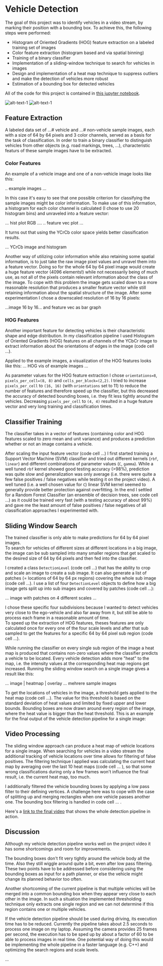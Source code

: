 # Vehicle Detection

The goal of this project was to identify vehicles in a video stream, by marking their position with a bounding box.
To achieve this, the following steps were performed:

* Histogram of Oriented Gradients (HOG) feature extraction on a labeled training set of images
* Color feature extraction (histogram based and via spatial binning)
* Training of a binary classifier
* Implementation of a sliding-window technique to search for vehicles in images
* Design and implementation of a heat map technique to suppress outliers and make the detection of vehicles more robust
* Estimation of a bounding box for detected vehicles

All of the code for this project is contained in [this jupyter notebook](https://github.com/Corni33/CarND_P5_VehicleDetection/blob/master/vehicle_detection.ipynb).

![alt-text-1](./readme_images/chessboard_dist.png "Distorted Image") ![alt-text-1](./readme_images/chessboard_undist.png "Undistorted Image") 

## Feature Extraction

A labeled data set of ...# vehicle and ...# non-vehicle sample images, each with a size of 64 by 64 pixels and 3 color channels, served as a basis for the task of classification.
In order to train a binary classifier to distinguish vehicles from other objects (e.g. road markings, trees, ...), characteristic featurs of these sample images have to be extracted.  

### Color Features

An example of a vehicle image and one of a non-vehicle image looks like this:

.. example images ... 

In this case it's easy to see that one possible criterion for classifying the sample images might be color information.
To make use of this information, a histogram for each color channel is calculated (I chose to use 20 histogram bins) and unraveled into a feature vector:

... hist plot RGB ....
 .. feature vec plot ...

It turns out that using the YCrCb color space yields better classification results. 

... YCrCb image and histogram

Another way of utilizing color information while also retaining some spatial information, is to just take the raw image pixel values and unravel them into a feature vector.
Doing so for the whole 64 by 64 pixel image would create a huge feature vector (4096 elements!) while not necessarily being of much use, as not all of the pixels contain relevant information about the class of the image.
To cope with this problem the image gets scaled down to a more reasonable resolution that produces a smaller feature vector while still retaining information about the spatial structure of the image.
After some experimentation I chose a downscaled resolution of 16 by 16 pixels:

...image 16 by 16... and feature vec as bar graph

### HOG Features

<!--Even without color information, a human can easily identify a car in many different situations. -->
Another important feature for detecting vehicles is their characteristic shape and edge distribution. 
In my classification pipeline I used Histogram of Oriented Gradients (HOG) features on all channels of the YCbCr image to extract information about the orientations of edges in the image (code cell ...).

Applied to the example images, a visualization of the HOG features looks like this:
... HOG vis of example images ...

As parameter values for the HOG feature extraction I chose `orientations=8`, `pixels_per_cell=(8, 8)` and `cells_per_block=(2,2)`. 
I tried to increase `pixels_per_cell` to `(16, 16)` (with `orientations` set to 11) to reduce the number of features and therefore speed up the classifier, but this decreased the accuracy of detected bounding boxes, i.e. they fit less tightly around the vehicles.
Decreasing `pixels_per_cell` to `(4, 4)` resulted in a huge feature vector and very long training and classification times. 

## Classifier Training

The classifier takes in a vector of features (containing color and HOG features scaled to zero mean and unit variance) and produces a prediction whether or not an image contains a vehicle.

After scaling the input feature vector (code cell ...) I first started training a Support Vector Machine (SVM) classifier and tried out different kernels (`rbf`, `linear`) and different combinations of parameter values (`C`, `gamma`).
While a well tuned `rbf` kernel showed good testing accuracy (>98%), prediction was quite slow and generalization was only average (i.e. there were quite a few false positives / false negatives while testing it on the project video). 
A well tuned (i.e. a well chosen value for `C`) linear SVM kernel seemed to generally provide better protection against overfitting.
In the end I settled for a Random Forest Classifier (an ensemble of decision trees, see code cell ...) as it could be trained very fast (with a testing accuracy of about 99%) and gave me the least amount of false positives / false negatives of all classification approaches I experimented with.


## Sliding Window Search

The trained classifier is only able to make predictions for 64 by 64 pixel images.  
To search for vehicles of different sizes at different locations in a big image, the image can be sub sampled into many smaller regions that get scaled to the desired size of 64 by 64 pixels and then fed into the classifier. 

I created a class `DetectionLevel` (code cell ...) that has the ability to crop and scale an image to create a sub image.
It can also generate a list of patches (= locations of 64 by 64 px regions) covering the whole sub image (code cell ...).
I use a list of four `DetectionLevel` objects to define how a big image gets split up into sub images and covered by patches (code cell ...): 

... image with patches on 4 different scales ...

I chose these specific four subdivisions because I wanted to detect vehicles very close to the ego-vehicle and also far away from it, but still be able to process each frame in a reasonable amount of time.  
To speed up the extraction of HOG features, theses features are only calculated once for every one of the four scale levels and after that sub sampled to get the features for a specific 64 by 64 pixel sub region (code cell ...).

While running the classifier on every single sub region of the image a heat map is produced that contains non-zero values where the classifier predicts a vehicle to be located.
Every vehicle detection adds more "heat" to the map, i.e. the intensity values at the corresponding heat map regions get increased.
Running the sliding window search on a single image gives a result like this:

... image | heatmap | overlay ... mehrere sample images

To get the locations of vehicles in the image, a threshold gets applied to the heat map (code cell ...).
The value for this threshold is based on the standard deviation of heat values and limited by fixed upper and lower bounds. 
Bounding boxes are now drawn around every region of the image, where the heat value is bigger than the heat threshold.
This is an example for the final output of the vehicle detection pipeline for a single image: 


## Video Processing

The sliding window approach can produce a heat map of vehicle locations for a single image. 
When searching for vehicles in a video stream the additional tracking of vehicle locations over time allows for filtering of false positives. 
The filtering technique I applied was calculating the current heat map by averaging over the last 10 heat maps (code cell ... ), so that some wrong classifications during only a few frames won't influence the final result, i.e. the current heat map, too much. 

I additionally filtered the vehicle bounding boxes by applying a low pass filter to their defining vertices. 
A challenge here was to cope with the case of splitting up and merging rectangles when one vehicle passes another one.
The bounding box filtering is handled in code cell ... .

Here's a [link to the final video](./output.mp4) that shows the whole detection pipeline in action.


## Discussion

Although my vehicle detection pipeline works well on the project video it has some shortcomings and room for improvements.

The bounding boxes don't fit very tightly around the vehicle body all the time. 
Also they still wiggle around quite a bit, even after low pass filtering. 
These two points have to be addressed before considering using the bounding boxes as input for a path planner, or else the vehicle might change its planned behavior too often.

Another shortcoming of the current pipeline is that multiple vehicles will be merged into a common bounding box when they appear very close to each other in the image.
In such a situation the implemented thresholding technique only extracts one single region and we can not determine if this region contains one or multiple vehicles.

If the vehicle detection pipeline should be used during driving, its execution time has to be reduced. 
Currently the pipeline takes about 2.5 seconds to process one image on my laptop.
Assuming the camera provides 25 frames per second, the execution has to be sped up by about a factor of 60 to be able to process images in real time. 
One potential way of doing this would be implementing the whole pipeline in a faster language (e.g. C++) and optimizing the search regions and scale levels.
















...






